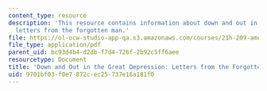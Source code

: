 ```yaml
---
content_type: resource
description: 'This resource contains information about down and out in the great depression:
  letters from the forgotten man.'
file: https://ol-ocw-studio-app-qa.s3.amazonaws.com/courses/21h-209-america-in-depression-and-war-spring-2012/9701bf03f0e7872cec25737e16a181f0_MIT21H_209S12_downout.pdf
file_type: application/pdf
parent_uid: bc93d4b4-d2db-f7d4-726f-2b92c5ff6aee
resourcetype: Document
title: 'Down and Out in the Great Depression: Letters from the Forgotten Man '
uid: 9701bf03-f0e7-872c-ec25-737e16a181f0
---
```

